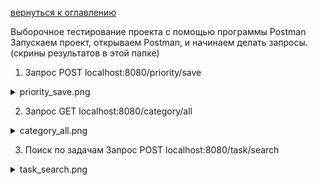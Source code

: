 <a href="/README.md">вернуться к оглавлению</a>

Выборочное тестирование проекта с помощью программы Postman <br>
Запускаем проект, открываем Postman, и начинаем делать запросы.<br>
(скрины результатов в этой папке)<br>

1. Запрос POST localhost:8080/priority/save <br>
<details>
<summary>priority_save.png</summary>
<img src="priority_save.png">
</details>

2. Запрос GET localhost:8080/category/all
<details>
<summary>category_all.png</summary>
<img src="category_all.png">
</details>

3. Поиск по задачам
Запрос POST localhost:8080/task/search
<details>
<summary>task_search.png</summary>
<img src="task_search.png">
</details>
 

